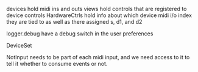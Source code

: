 devices hold midi ins and outs
views hold controls that are registered to device controls
HardwareCtrls hold info about which device midi i/o index they are tied to as well as there assigned s, d1, and d2


logger.debug
have a debug switch in the user preferences


DeviceSet


NotInput needs to be part of each midi input, and we need access to it to tell it whether to consume events or not.
